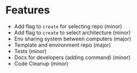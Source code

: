 # Features

- Add flag to `create` for selecting repo (minor)
- Add flag to `create` to select architecture (minor)
- Env sharing system between computers (major)
- Template and environment repo (major)
- Tests (minor)
- Docs for developers (adding command) (minor)
- Code Cleanup (minor)

